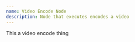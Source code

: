 ```yaml
---
name: Video Encode Node
description: Node that executes encodes a video
---
```


This a video encode thing